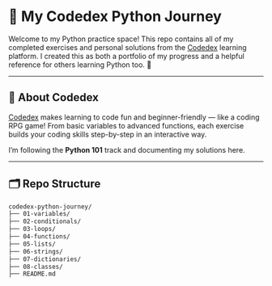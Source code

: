 # 🐍 My Codedex Python Journey

Welcome to my Python practice space! This repo contains all of my completed exercises and personal solutions from the [Codedex](https://codedex.io) learning platform. I created this as both a portfolio of my progress and a helpful reference for others learning Python too. 🚀

---

## 🌟 About Codedex

[Codedex](https://codedex.io) makes learning to code fun and beginner-friendly — like a coding RPG game! From basic variables to advanced functions, each exercise builds your coding skills step-by-step in an interactive way.

I’m following the **Python 101** track and documenting my solutions here.

---

## 🗂️ Repo Structure

```bash
codedex-python-journey/
├── 01-variables/
├── 02-conditionals/
├── 03-loops/
├── 04-functions/
├── 05-lists/
├── 06-strings/
├── 07-dictionaries/
├── 08-classes/
├── README.md
